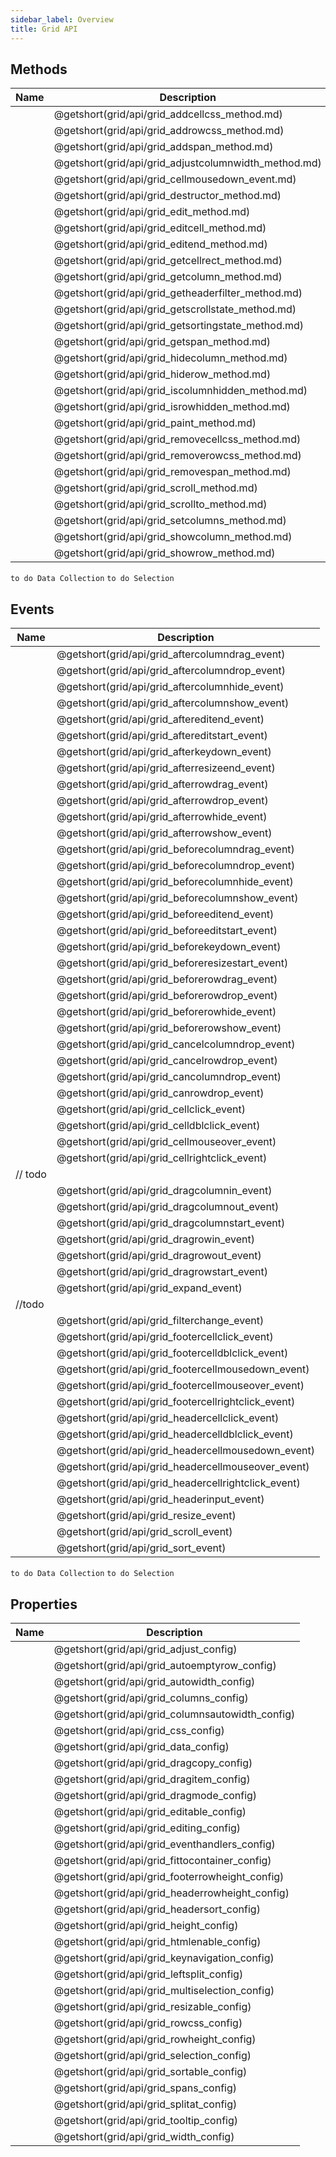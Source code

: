 ```yaml
---
sidebar_label: Overview
title: Grid API
---
```


## Methods

| Name                                          | Description                                          |
| --------------------------------------------- | ---------------------------------------------------- |
| [](grid/api/grid_addcellcss_method.md)        | @getshort(grid/api/grid_addcellcss_method.md)        |
| [](grid/api/grid_addrowcss_method.md)         | @getshort(grid/api/grid_addrowcss_method.md)         |
| [](grid/api/grid_addspan_method.md)           | @getshort(grid/api/grid_addspan_method.md)           |
| [](grid/api/grid_adjustcolumnwidth_method.md) | @getshort(grid/api/grid_adjustcolumnwidth_method.md) |
| [](grid/api/grid_cellmousedown_event.md)      | @getshort(grid/api/grid_cellmousedown_event.md)      |
| [](grid/api/grid_destructor_method.md)        | @getshort(grid/api/grid_destructor_method.md)        |
| [](grid/api/grid_edit_method.md)              | @getshort(grid/api/grid_edit_method.md)              |
| [](grid/api/grid_editcell_method.md)          | @getshort(grid/api/grid_editcell_method.md)          |
| [](grid/api/grid_editend_method.md)           | @getshort(grid/api/grid_editend_method.md)           |
| [](grid/api/grid_getcellrect_method.md)       | @getshort(grid/api/grid_getcellrect_method.md)       |
| [](grid/api/grid_getcolumn_method.md)         | @getshort(grid/api/grid_getcolumn_method.md)         |
| [](grid/api/grid_getheaderfilter_method.md)   | @getshort(grid/api/grid_getheaderfilter_method.md)   |
| [](grid/api/grid_getscrollstate_method.md)    | @getshort(grid/api/grid_getscrollstate_method.md)    |
| [](grid/api/grid_getsortingstate_method.md)   | @getshort(grid/api/grid_getsortingstate_method.md)   |
| [](grid/api/grid_getspan_method.md)           | @getshort(grid/api/grid_getspan_method.md)           |
| [](grid/api/grid_hidecolumn_method.md)        | @getshort(grid/api/grid_hidecolumn_method.md)        |
| [](grid/api/grid_hiderow_method.md)           | @getshort(grid/api/grid_hiderow_method.md)           |
| [](grid/api/grid_iscolumnhidden_method.md)    | @getshort(grid/api/grid_iscolumnhidden_method.md)    |
| [](grid/api/grid_isrowhidden_method.md)       | @getshort(grid/api/grid_isrowhidden_method.md)       |
| [](grid/api/grid_paint_method.md)             | @getshort(grid/api/grid_paint_method.md)             |
| [](grid/api/grid_removecellcss_method.md)     | @getshort(grid/api/grid_removecellcss_method.md)     |
| [](grid/api/grid_removerowcss_method.md)      | @getshort(grid/api/grid_removerowcss_method.md)      |
| [](grid/api/grid_removespan_method.md)        | @getshort(grid/api/grid_removespan_method.md)        |
| [](grid/api/grid_scroll_method.md)            | @getshort(grid/api/grid_scroll_method.md)            |
| [](grid/api/grid_scrollto_method.md)          | @getshort(grid/api/grid_scrollto_method.md)          |
| [](grid/api/grid_setcolumns_method.md)        | @getshort(grid/api/grid_setcolumns_method.md)        |
| [](grid/api/grid_showcolumn_method.md)        | @getshort(grid/api/grid_showcolumn_method.md)        |
| [](grid/api/grid_showrow_method.md)           | @getshort(grid/api/grid_showrow_method.md)           |

`to do Data Collection`
`to do Selection`

## Events

| Name                                         | Description                                         |
| -------------------------------------------- | --------------------------------------------------- |
| [](grid/api/grid_aftercolumndrag_event)      | @getshort(grid/api/grid_aftercolumndrag_event)      |
| [](grid/api/grid_aftercolumndrop_event)      | @getshort(grid/api/grid_aftercolumndrop_event)      |
| [](grid/api/grid_aftercolumnhide_event)      | @getshort(grid/api/grid_aftercolumnhide_event)      |
| [](grid/api/grid_aftercolumnshow_event)      | @getshort(grid/api/grid_aftercolumnshow_event)      |
| [](grid/api/grid_aftereditend_event)         | @getshort(grid/api/grid_aftereditend_event)         |
| [](grid/api/grid_aftereditstart_event)       | @getshort(grid/api/grid_aftereditstart_event)       |
| [](grid/api/grid_afterkeydown_event)         | @getshort(grid/api/grid_afterkeydown_event)         |
| [](grid/api/grid_afterresizeend_event)       | @getshort(grid/api/grid_afterresizeend_event)       |
| [](grid/api/grid_afterrowdrag_event)         | @getshort(grid/api/grid_afterrowdrag_event)         |
| [](grid/api/grid_afterrowdrop_event)         | @getshort(grid/api/grid_afterrowdrop_event)         |
| [](grid/api/grid_afterrowhide_event)         | @getshort(grid/api/grid_afterrowhide_event)         |
| [](grid/api/grid_afterrowshow_event)         | @getshort(grid/api/grid_afterrowshow_event)         |
| [](grid/api/grid_beforecolumndrag_event)     | @getshort(grid/api/grid_beforecolumndrag_event)     |
| [](grid/api/grid_beforecolumndrop_event)     | @getshort(grid/api/grid_beforecolumndrop_event)     |
| [](grid/api/grid_beforecolumnhide_event)     | @getshort(grid/api/grid_beforecolumnhide_event)     |
| [](grid/api/grid_beforecolumnshow_event)     | @getshort(grid/api/grid_beforecolumnshow_event)     |
| [](grid/api/grid_beforeeditend_event)        | @getshort(grid/api/grid_beforeeditend_event)        |
| [](grid/api/grid_beforeeditstart_event)      | @getshort(grid/api/grid_beforeeditstart_event)      |
| [](grid/api/grid_beforekeydown_event)        | @getshort(grid/api/grid_beforekeydown_event)        |
| [](grid/api/grid_beforeresizestart_event)    | @getshort(grid/api/grid_beforeresizestart_event)    |
| [](grid/api/grid_beforerowdrag_event)        | @getshort(grid/api/grid_beforerowdrag_event)        |
| [](grid/api/grid_beforerowdrop_event)        | @getshort(grid/api/grid_beforerowdrop_event)        |
| [](grid/api/grid_beforerowhide_event)        | @getshort(grid/api/grid_beforerowhide_event)        |
| [](grid/api/grid_beforerowshow_event)        | @getshort(grid/api/grid_beforerowshow_event)        |
| [](grid/api/grid_cancelcolumndrop_event)     | @getshort(grid/api/grid_cancelcolumndrop_event)     |
| [](grid/api/grid_cancelrowdrop_event)        | @getshort(grid/api/grid_cancelrowdrop_event)        |
| [](grid/api/grid_cancolumndrop_event)        | @getshort(grid/api/grid_cancolumndrop_event)        |
| [](grid/api/grid_canrowdrop_event)           | @getshort(grid/api/grid_canrowdrop_event)           |
| [](grid/api/grid_cellclick_event)            | @getshort(grid/api/grid_cellclick_event)            |
| [](grid/api/grid_celldblclick_event)         | @getshort(grid/api/grid_celldblclick_event)         |
| [](grid/api/grid_cellmouseover_event)        | @getshort(grid/api/grid_cellmouseover_event)        |
| [](grid/api/grid_cellrightclick_event)       | @getshort(grid/api/grid_cellrightclick_event)       |
| [](grid/api/grid_data_object)  // todo       |                                                     |
| [](grid/api/grid_dragcolumnin_event)         | @getshort(grid/api/grid_dragcolumnin_event)         |
| [](grid/api/grid_dragcolumnout_event)        | @getshort(grid/api/grid_dragcolumnout_event)        |
| [](grid/api/grid_dragcolumnstart_event)      | @getshort(grid/api/grid_dragcolumnstart_event)      |
| [](grid/api/grid_dragrowin_event)            | @getshort(grid/api/grid_dragrowin_event)            |
| [](grid/api/grid_dragrowout_event)           | @getshort(grid/api/grid_dragrowout_event)           |
| [](grid/api/grid_dragrowstart_event)         | @getshort(grid/api/grid_dragrowstart_event)         |
| [](grid/api/grid_expand_event)               | @getshort(grid/api/grid_expand_event)               |
| [](grid/api/grid_export_object)  //todo      |                                                     |
| [](grid/api/grid_filterchange_event)         | @getshort(grid/api/grid_filterchange_event)         |
| [](grid/api/grid_footercellclick_event)      | @getshort(grid/api/grid_footercellclick_event)      |
| [](grid/api/grid_footercelldblclick_event)   | @getshort(grid/api/grid_footercelldblclick_event)   |
| [](grid/api/grid_footercellmousedown_event)  | @getshort(grid/api/grid_footercellmousedown_event)  |
| [](grid/api/grid_footercellmouseover_event)  | @getshort(grid/api/grid_footercellmouseover_event)  |
| [](grid/api/grid_footercellrightclick_event) | @getshort(grid/api/grid_footercellrightclick_event) |
| [](grid/api/grid_headercellclick_event)      | @getshort(grid/api/grid_headercellclick_event)      |
| [](grid/api/grid_headercelldblclick_event)   | @getshort(grid/api/grid_headercelldblclick_event)   |
| [](grid/api/grid_headercellmousedown_event)  | @getshort(grid/api/grid_headercellmousedown_event)  |
| [](grid/api/grid_headercellmouseover_event)  | @getshort(grid/api/grid_headercellmouseover_event)  |
| [](grid/api/grid_headercellrightclick_event) | @getshort(grid/api/grid_headercellrightclick_event) |
| [](grid/api/grid_headerinput_event)          | @getshort(grid/api/grid_headerinput_event)          |
| [](grid/api/grid_resize_event)               | @getshort(grid/api/grid_resize_event)               |
| [](grid/api/grid_scroll_event)               | @getshort(grid/api/grid_scroll_event)               |
| [](grid/api/grid_sort_event)                 | @getshort(grid/api/grid_sort_event)                 |

`to do Data Collection`
`to do Selection`

## Properties

| Name                                      | Description                                      |
| ----------------------------------------- | ------------------------------------------------ |
| [](grid/api/grid_adjust_config)           | @getshort(grid/api/grid_adjust_config)           |
| [](grid/api/grid_autoemptyrow_config)     | @getshort(grid/api/grid_autoemptyrow_config)     |
| [](grid/api/grid_autowidth_config)        | @getshort(grid/api/grid_autowidth_config)        |
| [](grid/api/grid_columns_config)          | @getshort(grid/api/grid_columns_config)          |
| [](grid/api/grid_columnsautowidth_config) | @getshort(grid/api/grid_columnsautowidth_config) |
| [](grid/api/grid_css_config)              | @getshort(grid/api/grid_css_config)              |
| [](grid/api/grid_data_config)             | @getshort(grid/api/grid_data_config)             |
| [](grid/api/grid_dragcopy_config)         | @getshort(grid/api/grid_dragcopy_config)         |
| [](grid/api/grid_dragitem_config)         | @getshort(grid/api/grid_dragitem_config)         |
| [](grid/api/grid_dragmode_config)         | @getshort(grid/api/grid_dragmode_config)         |
| [](grid/api/grid_editable_config)         | @getshort(grid/api/grid_editable_config)         |
| [](grid/api/grid_editing_config)          | @getshort(grid/api/grid_editing_config)          |
| [](grid/api/grid_eventhandlers_config)    | @getshort(grid/api/grid_eventhandlers_config)    |
| [](grid/api/grid_fittocontainer_config)   | @getshort(grid/api/grid_fittocontainer_config)   |
| [](grid/api/grid_footerrowheight_config)  | @getshort(grid/api/grid_footerrowheight_config)  |
| [](grid/api/grid_headerrowheight_config)  | @getshort(grid/api/grid_headerrowheight_config)  |
| [](grid/api/grid_headersort_config)       | @getshort(grid/api/grid_headersort_config)       |
| [](grid/api/grid_height_config)           | @getshort(grid/api/grid_height_config)           |
| [](grid/api/grid_htmlenable_config)       | @getshort(grid/api/grid_htmlenable_config)       |
| [](grid/api/grid_keynavigation_config)    | @getshort(grid/api/grid_keynavigation_config)    |
| [](grid/api/grid_leftsplit_config)        | @getshort(grid/api/grid_leftsplit_config)        |
| [](grid/api/grid_multiselection_config)   | @getshort(grid/api/grid_multiselection_config)   |
| [](grid/api/grid_resizable_config)        | @getshort(grid/api/grid_resizable_config)        |
| [](grid/api/grid_rowcss_config)           | @getshort(grid/api/grid_rowcss_config)           |
| [](grid/api/grid_rowheight_config)        | @getshort(grid/api/grid_rowheight_config)        |
| [](grid/api/grid_selection_config)        | @getshort(grid/api/grid_selection_config)        |
| [](grid/api/grid_sortable_config)         | @getshort(grid/api/grid_sortable_config)         |
| [](grid/api/grid_spans_config)            | @getshort(grid/api/grid_spans_config)            |
| [](grid/api/grid_splitat_config)          | @getshort(grid/api/grid_splitat_config)          |
| [](grid/api/grid_tooltip_config)          | @getshort(grid/api/grid_tooltip_config)          |
| [](grid/api/grid_width_config)            | @getshort(grid/api/grid_width_config)            |
